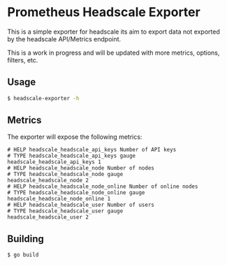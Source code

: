# Prometheus Headscale Exporter

This is a simple exporter for headscale its aim to export data not exported by the headscale API/Metrics endpoint.

This is a work in progress and will be updated with more metrics, options, filters, etc.

## Usage

```bash
$ headscale-exporter -h
```

## Metrics

The exporter will expose the following metrics:

```
# HELP headscale_headscale_api_keys Number of API keys
# TYPE headscale_headscale_api_keys gauge
headscale_headscale_api_keys 1
# HELP headscale_headscale_node Number of nodes
# TYPE headscale_headscale_node gauge
headscale_headscale_node 2
# HELP headscale_headscale_node_online Number of online nodes
# TYPE headscale_headscale_node_online gauge
headscale_headscale_node_online 1
# HELP headscale_headscale_user Number of users
# TYPE headscale_headscale_user gauge
headscale_headscale_user 2
```

## Building

```bash
$ go build
```
